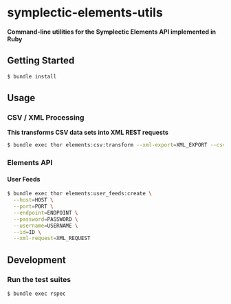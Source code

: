 # symplectic-elements-utils
**Command-line utilities for the Symplectic Elements API implemented in Ruby**

## Getting Started

```bash
$ bundle install
```

## Usage

### CSV / XML Processing
**This transforms CSV data sets into XML REST requests**

```bash
$ bundle exec thor elements:csv:transform --xml-export=XML_EXPORT --csv-import=CSV_IMPORT
```

### Elements API

#### User Feeds

```bash
$ bundle exec thor elements:user_feeds:create \
  --host=HOST \
  --port=PORT \
  --endpoint=ENDPOINT \
  --password=PASSWORD \
  --username=USERNAME \
  --id=ID \
  --xml-request=XML_REQUEST
```

## Development

### Run the test suites

```bash
$ bundle exec rspec
```
